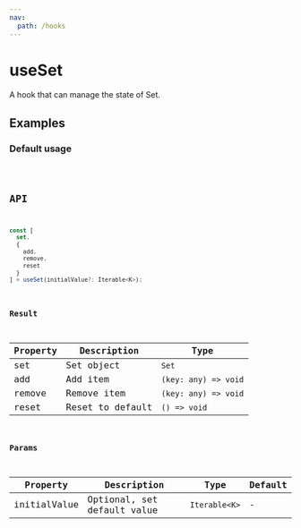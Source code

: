 ```yaml
---
nav:
  path: /hooks
---
```


# useSet

A hook that can manage the state of Set.

## Examples

### Default usage

<code src="./demo/demo1.tsx" />

## API

```typescript
const [
  set,
  {
    add,
    remove,
    reset
  }
] = useSet(initialValue?: Iterable<K>);
```

### Result

| Property | Description      | Type                 |
|----------|------------------|----------------------|
| set      | Set object       | `Set`                |
| add      | Add item         | `(key: any) => void` |
| remove   | Remove item      | `(key: any) => void` |
| reset    | Reset to default | `() => void`         |

### Params

| Property     | Description                 | Type          | Default |
|--------------|-----------------------------|---------------|---------|
| initialValue | Optional, set default value | `Iterable<K>` | -       |
